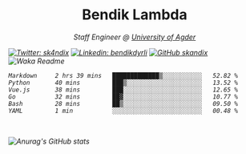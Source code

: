 <h1 align="center"> Bendik Lambda </h1>
<p align="center"><em>Staff Engineer @ <a href="http://www.uia.no">University of Agder</a></p>



[![Twitter: sk4ndix](https://img.shields.io/twitter/follow/sk4ndix?style=social)](https://twitter.com/sk4ndix)
[![Linkedin: bendikdyrli](https://img.shields.io/badge/-bendikdyrli-blue?style=flat-square&logo=Linkedin&logoColor=white&link=https://www.linkedin.com/in/bendikdyrli/)](https://www.linkedin.com/in/bendikdyrli/)
[![GitHub skandix](https://img.shields.io/github/followers/skandix?label=follow&style=social)](https://github.com/skandix)
![Waka Readme](https://github.com/skandix/skandix/workflows/Waka%20Readme/badge.svg)


<!--START_SECTION:waka-->

```text
Markdown     2 hrs 39 mins   █████████████▒░░░░░░░░░░░   52.82 %
Python       40 mins         ███▒░░░░░░░░░░░░░░░░░░░░░   13.52 %
Vue.js       38 mins         ███░░░░░░░░░░░░░░░░░░░░░░   12.65 %
Go           32 mins         ██▓░░░░░░░░░░░░░░░░░░░░░░   10.77 %
Bash         28 mins         ██▒░░░░░░░░░░░░░░░░░░░░░░   09.50 %
YAML         1 min           ░░░░░░░░░░░░░░░░░░░░░░░░░   00.48 %
```

<!--END_SECTION:waka-->

  <br>
  
![Anurag's GitHub stats](https://github-readme-stats.vercel.app/api?username=skandix&show_icons=true&theme=tokyonight)


